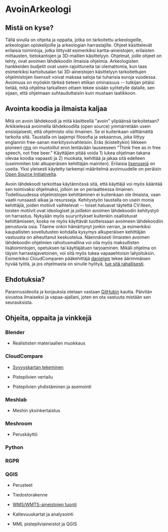 # AvoinArkeologi

## Mistä on kyse?

Tällä sivulla on ohjeita ja oppaita, jotka on tarkoitettu arkeologeille, arkeologian opiskelijoille ja arkeologian harrastajille. Ohjeet käsittelevät erilaisia toimintoja, jotka liittyvät esimerkiksi kartta-aineistojen, erilaisten mittausten, tietokantojen ja 3D-mallien käsittelyyn. Ohjelmat, joille ohjeet on tehty, ovat avoimen lähdekoodin ilmaisia ohjelmia. Arkeologisten hankkeiden budjetit ovat usein rajoittuneita tai olemattomia, kun taas esimerkiksi kartoitusalan tai 3D-aineistojen käsittelyyn tarkoitettujen ohjelmistojen lisenssit voivat maksaa satoja tai tuhansia euroja vuodessa. Avoimuus on myöskin tärkeä tieteen etiikan ominaisuus -- tutkijan pitäisi tietää, mitä ohjelma tarkalleen ottaen tekee sisään syötetylle datalle, sen sijaan, että ohjelmaan suhtauduttaisiin kuin mustaan laatikkoon. 

## Avointa koodia ja ilmaista kaljaa

Mitä on avoin lähdekoodi ja mitä käsitteellä "avoin" ylipäänsä tarkoitetaan? Arkikielessä avoimella lähdekoodilla (open source) ymmärretään usein ensisijaisesti, että ohjelmisto olisi ilmainen. Se ei kuitenkaan välttämättä tarkoita sitä. Taustalla on laajempi filosofia ja sekaannus, joka liittyy englannin free-sanan merkitysvivahteisiin. Eräs (kiisteltykin) liikkeen pioneeri [rms](https://fi.wikipedia.org/wiki/Richard_Stallman) on muotoillut eron lentävään lauseeseen "Think free as in free speech, not free beer." Käyttäjien pitää voida 1) lukea ohjelman takana olevaa koodia vapaasti ja 2) muokata, kehittää ja jakaa sitä edelleen (useimmiten toki alkuperäisen kehittäjän mainiten). Erilaisia [lisenssejä](https://opensource.org/licenses/) on useita. Yksi yleisesti käytetty tarkempi määritelmä avoimuudelle on peräisin [Open Source Initiativelta](https://opensource.org/osd/).

Avoin lähdekoodi tarkoittaa käytännössä sitä, että käyttäjä voi myös kääntää sen toimivaksi ohjelmaksi, jolloin se on periaatteessa ilmainen. Todellisuudessa ohjelmistojen kehittäminen ei kuitenkaan ole ilmaista, vaan vaatii runsaasti aikaa ja resursseja. Kehitystyön taustalla on usein monia kehittäjiä, joiden motiivit vaihtelevat -- toiset haluavat täytettä CV:lleen, toisten motiivit ovat ideologiset ja joillekin avoimen lähdekoodin kehitystyö on harrastus. Nykyään myös suuryritykset kuitenkin osallistuvat kehittämiseen, koska ne myös käyttävät tuotteissaan avoimeen lähdekoodiin perustuvia osia. Tilanne onkin hämärtynyt jonkin verran, ja esimerkiksi kaupallisten sovellutusten kohdalla kysymys alkuperäisen kehittäjän vastuusta on aiheuttanut keskustelua. Näennäisesti ilmaisten avoimen lähdekoodin ohjelmien rahoitusmallina voi oila myös maksullisten lisätoimintojen, opetuksen tai käyttäjätuen tarjoaminen. Mikäli ohjelma on täysin harrastajavetoinen, voi sitä myös tukea vapaaehtoisin lahjoituksin. Esimerkiksi CloudComparen pääkehittäjä [danielgm](https://danielgm.net/) tekee äärimmäisen hyvää työtä, ja jos ohjelmasta on sinulle hyötyä, [tue sitä rahallisesti](https://donorbox.org/support-cloudcompare).

## Ehdotuksia?

Parannusideoita ja korjauksia otetaan vastaan [GitHubin](https://github.com/nikolaipaukkonen) kautta. Päivitän sivustoa ilmaiseksi ja vapaa-ajallani, joten en ota vastuuta mistään sen seurauksista.

## Ohjeita, oppaita ja vinkkejä

### Blender

- Realististen materiaalien muokkaus

### CloudCompare

- [Syvyyskartan tekeminen](https://github.com/nikolaipaukkonen/AvoinArkeologi/blob/main/CloudCompare_Syvyyskartta/CloudCompare_syvyyskartta.md)

- Pistepilvien vertailu

- Pistepilvien yhdistäminen ja asemointi

### Meshlab

- Meshin yksinkertaistus

### Meshroom

- Peruskäyttö

### Python

### RGPR

### QGIS
- Perusteet
  
- Tiedostorakenne

- [WMS/WMTS-aineistojen tuonti](https://github.com/nikolaipaukkonen/AvoinArkeologi/blob/main/QGIS_WMS-aineistojen_kaytto/WMS-aineistojen_kaytto.md)

- Kaltevuuskartat ja analysointi

- MML pistepilviaineistot ja QGIS
